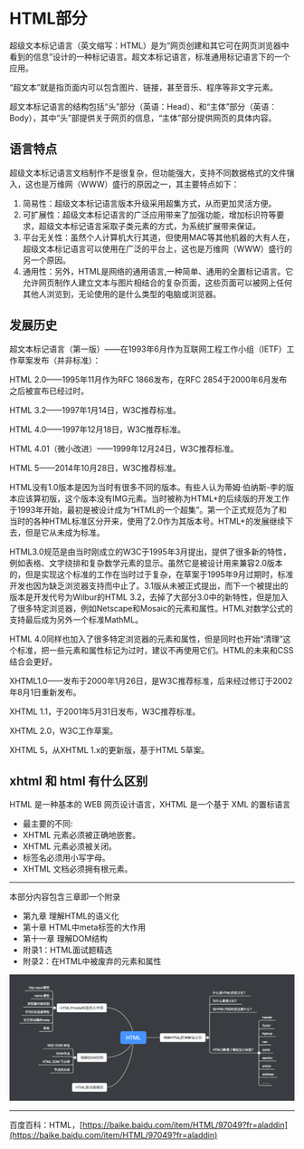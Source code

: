 # HTML部分

超级文本标记语言（英文缩写：HTML）是为“网页创建和其它可在网页浏览器中看到的信息”设计的一种标记语言。超文本标记语言，标准通用标记语言下的一个应用。

“超文本”就是指页面内可以包含图片、链接，甚至音乐、程序等非文字元素。

超文本标记语言的结构包括“头”部分（英语：Head）、和“主体”部分（英语：Body），其中“头”部提供关于网页的信息，“主体”部分提供网页的具体内容。

## **语言特点**

超级文本标记语言文档制作不是很复杂，但功能强大，支持不同数据格式的文件镶入，这也是万维网（WWW）盛行的原因之一，其主要特点如下：

1. 简易性：超级文本标记语言版本升级采用超集方式，从而更加灵活方便。
2. 可扩展性：超级文本标记语言的广泛应用带来了加强功能，增加标识符等要求，超级文本标记语言采取子类元素的方式，为系统扩展带来保证。
3. 平台无关性：虽然个人计算机大行其道，但使用MAC等其他机器的大有人在，超级文本标记语言可以使用在广泛的平台上，这也是万维网（WWW）盛行的另一个原因。
4. 通用性：另外，HTML是网络的通用语言,一种简单、通用的全置标记语言。它允许网页制作人建立文本与图片相结合的复杂页面，这些页面可以被网上任何其他人浏览到，无论使用的是什么类型的电脑或浏览器。

## 发展历史

超文本标记语言（第一版）——在1993年6月作为互联网工程工作小组（IETF）工作草案发布（并非标准）：

HTML 2.0——1995年11月作为RFC 1866发布，在RFC 2854于2000年6月发布之后被宣布已经过时。

HTML 3.2——1997年1月14日，W3C推荐标准。

HTML 4.0——1997年12月18日，W3C推荐标准。

HTML 4.01（微小改进）——1999年12月24日，W3C推荐标准。

HTML 5——2014年10月28日，W3C推荐标准。

HTML没有1.0版本是因为当时有很多不同的版本。有些人认为蒂姆·伯纳斯-李的版本应该算初版，这个版本没有IMG元素。当时被称为HTML+的后续版的开发工作于1993年开始，最初是被设计成为“HTML的一个超集”。第一个正式规范为了和当时的各种HTML标准区分开来，使用了2.0作为其版本号。HTML+的发展继续下去，但是它从未成为标准。

HTML3.0规范是由当时刚成立的W3C于1995年3月提出，提供了很多新的特性，例如表格、文字绕排和复杂数学元素的显示。虽然它是被设计用来兼容2.0版本的，但是实现这个标准的工作在当时过于复杂，在草案于1995年9月过期时，标准开发也因为缺乏浏览器支持而中止了。3.1版从未被正式提出，而下一个被提出的版本是开发代号为Wilbur的HTML 3.2，去掉了大部分3.0中的新特性，但是加入了很多特定浏览器，例如Netscape和Mosaic的元素和属性。HTML对数学公式的支持最后成为另外一个标准MathML。

HTML 4.0同样也加入了很多特定浏览器的元素和属性，但是同时也开始“清理”这个标准，把一些元素和属性标记为过时，建议不再使用它们。HTML的未来和CSS结合会更好。

XHTML1.0——发布于2000年1月26日，是W3C推荐标准，后来经过修订于2002年8月1日重新发布。

XHTML 1.1，于2001年5月31日发布，W3C推荐标准。

XHTML 2.0，W3C工作草案。

XHTML 5，从XHTML 1.x的更新版，基于HTML 5草案。

## xhtml 和 html 有什么区别

HTML 是一种基本的 WEB 网页设计语言，XHTML 是一个基于 XML 的置标语言

* 最主要的不同:
* XHTML 元素必须被正确地嵌套。
* XHTML 元素必须被关闭。
* 标签名必须用小写字母。
* XHTML 文档必须拥有根元素。

---

本部分内容包含三章即一个附录

* 第九章 理解HTML的语义化
* 第十章 HTML中meta标签的大作用
* 第十一章 理解DOM结构
* 附录1：HTML面试题精选
* 附录2：在HTML中被废弃的元素和属性

![](/assets/HTML.png)

---

百度百科：HTML，[https://baike.baidu.com/item/HTML/97049?fr=aladdin](https://baike.baidu.com/item/HTML/97049?fr=aladdin)

